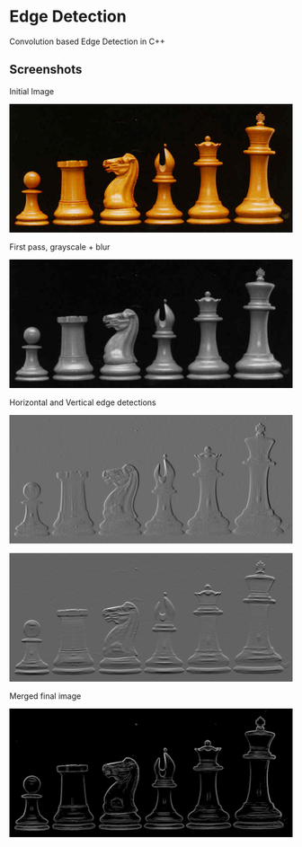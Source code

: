# Edge Detection

Convolution based Edge Detection in C++

## Screenshots

Initial Image

![input](https://github.com/A-Hoblit/Image-Processing/blob/main/input.jpg?raw=true)

First pass, grayscale + blur

![input](https://github.com/A-Hoblit/Image-Processing/blob/main/output/2%20-%20blur.png?raw=true)

Horizontal and Vertical edge detections

![input](https://github.com/A-Hoblit/Image-Processing/blob/main/output/3%20-%20Gx.png?raw=true)

![input](https://github.com/A-Hoblit/Image-Processing/blob/main/output/3%20-%20Gy.png?raw=true)

Merged final image

![input](https://github.com/A-Hoblit/Image-Processing/blob/main/output/4%20-%20G.png?raw=true)

